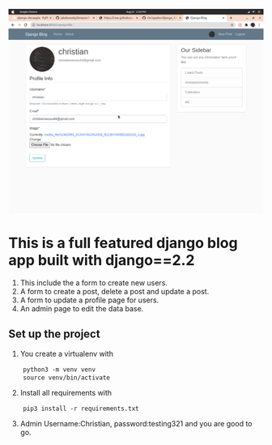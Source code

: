 ![Screen shot of the page](./pro.png)

# This is a full featured django blog app built with django==2.2

1. This include the a form to create new users.
2. A form to create a post, delete a post and update a post.
3. A form to update a profile page for users.
4. An admin page to edit the data base.

## Set up the project

1. You create a virtualenv with

```buildoutcfg
    python3 -m venv venv
    source venv/bin/activate
```

2. Install all requirements with

```buildoutcfg
    pip3 install -r requirements.txt
```

3. Admin Username:Christian, password:testing321 and you are good to go.

